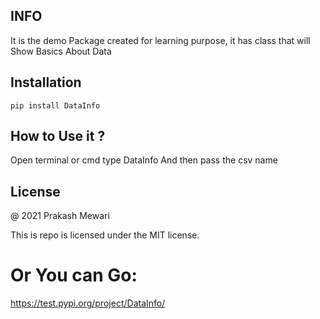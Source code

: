 ## INFO
It is the demo Package created for learning purpose, it has class that will Show Basics About Data 

## Installation 
```pip install DataInfo ```

## How to Use it ?
Open terminal or cmd type DataInfo
And then pass the csv name

## License

@ 2021 Prakash Mewari

This is repo is licensed under the MIT license.

# Or You can Go:
https://test.pypi.org/project/DataInfo/
